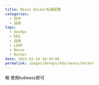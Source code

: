 ```yaml
---
title: Nexus Docker私服配置
categories: 
  - 技术
  - 运维
tags: 
  - DevOps
  - K8S
  - 运维
  - LDAP
  - Nexus
  - Docker
date: 2022-03-19 18:39:00
permalink: /pages/devops/k8s/nexus/docker
---
```

<!-- more -->
略  使用kubeasz即可
